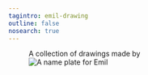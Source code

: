 ```yaml
---
tagintro: emil-drawing
outline: false
nosearch: true
---
```


<figure class="mxw-rg">
<figcaption>A collection of drawings made by</figcaption>
<img src="/img/emil-drawing/IMG_1232.jpg" alt="A name plate for Emil">
</figure>